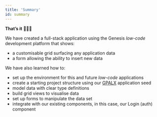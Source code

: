 ```yaml
---
title: 'Summary'
id: summary
---
```


**That’s it** 🎉👏🏻

We have created a full-stack application using the Genesis *low-code* development platform that shows:
- a customisable grid surfacing any application data
- a form allowing the ability to insert new data

We have also learned how to: 
- set up the environment for this and future *low-code* applications
- create a starting project structure using our [GPALX](../../../gpalx) application seed
- model data with clear type definitions
- build grid views to visualise data
- set up forms to manipulate the data set
- integrate with our existing components, in this case, our Login (auth) component 
